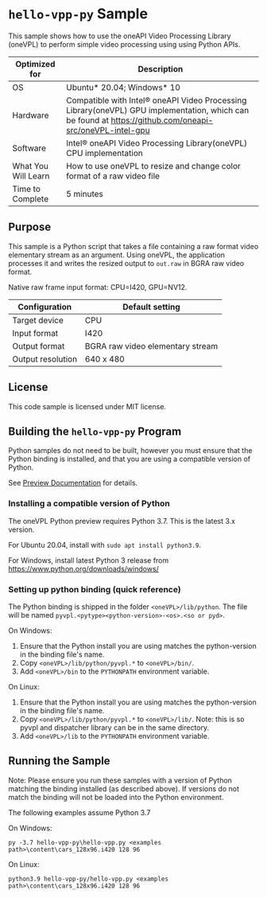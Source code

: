 # `hello-vpp-py` Sample

This sample shows how to use the oneAPI Video Processing Library (oneVPL) to
perform simple video processing using using Python APIs.

| Optimized for       | Description
|-------------------- | ----------------------------------------
| OS                  | Ubuntu* 20.04; Windows* 10
| Hardware            | Compatible with Intel® oneAPI Video Processing Library(oneVPL) GPU implementation, which can be found at https://github.com/oneapi-src/oneVPL-intel-gpu 
| Software            | Intel® oneAPI Video Processing Library(oneVPL) CPU implementation
| What You Will Learn | How to use oneVPL to resize and change color format of a raw video file
| Time to Complete    | 5 minutes

## Purpose

This sample is a Python script that takes a file containing a raw
format video elementary stream as an argument. Using oneVPL, the application
processes it and writes the resized output to `out.raw` in BGRA raw video format.

Native raw frame input format: CPU=I420, GPU=NV12.

| Configuration     | Default setting
| ----------------- | ----------------------------------
| Target device     | CPU
| Input format      | I420
| Output format     | BGRA raw video elementary stream
| Output resolution | 640 x 480

## License

This code sample is licensed under MIT license.


## Building the `hello-vpp-py` Program

Python samples do not need to be built, however you must ensure that the
Python binding is installed, and that you are using a compatible version of Python.

See [Preview Documentation](https://software.intel.com/content/www/us/en/develop/articles/onevpl-preview-examples.html)
for details.

### Installing a compatible version of Python
The oneVPL Python preview requires Python 3.7.   This is the latest 3.x version.

For Ubuntu 20.04, install with ``sudo apt install python3.9``.

For Windows, install latest Python 3 release from https://www.python.org/downloads/windows/


### Setting up python binding (quick reference)

The Python binding is shipped in the folder ``<oneVPL>/lib/python``. The file will be
named ``pyvpl.<pytype><python-version>-<os>.<so or pyd>``.

On Windows:

1. Ensure that the Python install you are using matches the python-version in the binding file's name.
2. Copy ``<oneVPL>/lib/python/pyvpl.*`` to ``<oneVPL>/bin/``.
3. Add ``<oneVPL>/bin`` to the ``PYTHONPATH`` environment variable.

On Linux:

1. Ensure that the Python install you are using matches the python-version in the binding file's name.
2. Copy ``<oneVPL>/lib/python/pyvpl.*`` to ``<oneVPL>/lib/``.  Note: this is so pyvpl and dispatcher library can be in the same directory.
3. Add ``<oneVPL>/lib`` to the ``PYTHONPATH`` environment variable.  

## Running the Sample

Note: Please ensure you run these samples with a version of Python matching the binding installed (as described above).
If versions do not match the binding will not be loaded into the Python environment.

The following examples assume Python 3.7

On Windows:

```
py -3.7 hello-vpp-py\hello-vpp.py <examples path>\content\cars_128x96.i420 128 96
```

On Linux:

```
python3.9 hello-vpp-py/hello-vpp.py <examples path>\content\cars_128x96.i420 128 96
```

